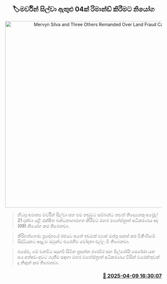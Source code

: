 <p align='center'><b><h2 align='center' title='Mervyn Silva and Three Others Remanded Over Land Fraud Case'>🏷මර්වින් සිල්වා ඇතුළු 04ක් රිමාන්ඩ් කිරීමට නියෝග</h2></b></p>
<p align='center'><img src='https://helakuru.sgp1.cdn.digitaloceanspaces.com/esana/images/lib/mervyn-silva.jpg' width='600' alt='Mervyn Silva and Three Others Remanded Over Land Fraud Case'></p>

> හිටපු අමාත්‍ය මර්වින් සිල්වා සහ එම නඩුවට සම්බන්ධ‍ තවත් තිදෙනෙකු අප්‍රේල් 21 දක්වා යළි රක්ෂිත බන්ධනාගාරගත කිරීමට මහර මහේස්ත්‍රාත් අධිකරණය අද (09) නියෝග කර තිබෙනවා.

> කිරිබත්ගොඩ ප්‍රදේශයේ රජයට අයත් ඉඩමක් ව්‍යාජ ඔප්පු සකස් කර විකිණීමේ සිද්ධියකට අදාළව ඔවුන්ට එරෙහිව චෝදනා එල්ල වී තිබෙනවා.

> එසේම, මේ වනවිට සැඟවී සිටින ප්‍රසන්න රණවීර සහ මිල්රෝයි පෙරේරා යන අය අත්අඩංගුවට ගැනීම සඳහා මහර මහේස්ත්‍රාත් අධිකරණය විසින් වරෙන්තුවක් ද නිකුත් කර තිබෙනවා.



<h3 align='right'><a href='https://www.helakuru.lk/esana/p/109133/'>📅 2025-04-09 16:30:07</a></h3>
